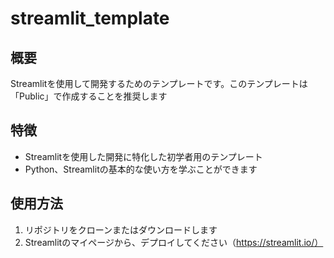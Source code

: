 # streamlit_template

## 概要
Streamlitを使用して開発するためのテンプレートです。このテンプレートは「Public」で作成することを推奨します

## 特徴
- Streamlitを使用した開発に特化した初学者用のテンプレート
- Python、Streamlitの基本的な使い方を学ぶことができます

## 使用方法
1. リポジトリをクローンまたはダウンロードします
2. Streamlitのマイページから、デプロイしてください（https://streamlit.io/）

